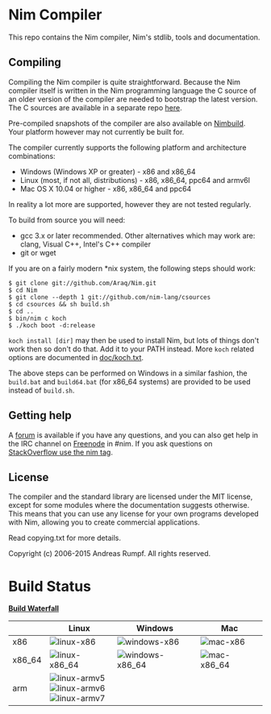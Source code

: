 # Nim Compiler
This repo contains the Nim compiler, Nim's stdlib, tools and
documentation.

## Compiling
Compiling the Nim compiler is quite straightforward. Because
the Nim compiler itself is written in the Nim programming language
the C source of an older version of the compiler are needed to bootstrap the
latest version. The C sources are available in a separate repo [here](http://github.com/nim-lang/csources).

Pre-compiled snapshots of the compiler are also available on
[Nimbuild](http://buildbot.nim-lang.org/). Your platform however may not
currently be built for.

The compiler currently supports the following platform and architecture
combinations:

  * Windows (Windows XP or greater) - x86 and x86_64
  * Linux (most, if not all, distributions) - x86, x86_64, ppc64 and armv6l
  * Mac OS X 10.04 or higher - x86, x86_64 and ppc64

In reality a lot more are supported, however they are not tested regularly.

To build from source you will need:

  * gcc 3.x or later recommended. Other alternatives which may work
    are: clang, Visual C++, Intel's C++ compiler
  * git or wget

If you are on a fairly modern *nix system, the following steps should work:

```
$ git clone git://github.com/Araq/Nim.git
$ cd Nim
$ git clone --depth 1 git://github.com/nim-lang/csources
$ cd csources && sh build.sh
$ cd ..
$ bin/nim c koch
$ ./koch boot -d:release
```

``koch install [dir]`` may then be used to install Nim, but lots of things don't work then so don't do that. Add it to your PATH instead. More ``koch`` related options are documented in
[doc/koch.txt](doc/koch.txt).

The above steps can be performed on Windows in a similar fashion, the
``build.bat`` and ``build64.bat`` (for x86_64 systems) are provided to be used
instead of ``build.sh``.

## Getting help
A [forum](http://forum.nim-lang.org/) is available if you have any
questions, and you can also get help in the IRC channel on
[Freenode](irc://irc.freenode.net/nim) in #nim. If you ask questions on
[StackOverflow use the nim
tag](http://stackoverflow.com/questions/tagged/nim).

## License
The compiler and the standard library are licensed under the MIT license,
except for some modules where the documentation suggests otherwise. This means
that you can use any license for your own programs developed with Nim,
allowing you to create commercial applications.

Read copying.txt for more details.

Copyright (c) 2006-2015 Andreas Rumpf.
All rights reserved.

# Build Status
[**Build Waterfall**][waterfall]

|        | Linux                                                                                                  | Windows                               | Mac                           |
| ------ | -----                                                                                                  | -------                               | ---                           |
| x86    | ![linux-x86][linux-x86-img]                                                                            | ![windows-x86][windows-x86-img]       | ![mac-x86][mac-x86-img]       |
| x86_64 | ![linux-x86_64][linux-x86_64-img]                                                                      | ![windows-x86_64][windows-x86_64-img] | ![mac-x86_64][mac-x86_64-img] |
| arm    | ![linux-armv5][linux-arm5-img]<br/> ![linux-armv6][linux-arm6-img]<br/> ![linux-armv7][linux-arm7-img] |                                       |                               |

[linux-x86-img]:      http://buildbot.nim-lang.org/buildstatusimage?builder=linux-x32-builder
[linux-x86_64-img]:   http://buildbot.nim-lang.org/buildstatusimage?builder=linux-x64-builder
[linux-arm5-img]:     http://buildbot.nim-lang.org/buildstatusimage?builder=linux-arm5-builder
[linux-arm6-img]:     http://buildbot.nim-lang.org/buildstatusimage?builder=linux-arm6-builder
[linux-arm7-img]:     http://buildbot.nim-lang.org/buildstatusimage?builder=linux-arm7-builder

[windows-x86-img]:    http://buildbot.nim-lang.org/buildstatusimage?builder=windows-x32-builder
[windows-x86_64-img]: http://buildbot.nim-lang.org/buildstatusimage?builder=windows-x64-builder

[mac-x86-img]:        http://buildbot.nim-lang.org/buildstatusimage?builder=mac-x32-builder
[mac-x86_64-img]:     http://buildbot.nim-lang.org/buildstatusimage?builder=mac-x64-builder

[waterfall]: http://buildbot.nim-lang.org/waterfall
